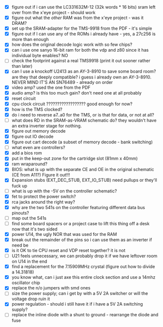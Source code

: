 - [x] figure out if i can use the LC331632M-12 (32k words * 16 bits) sram left over from the x'eye project - should work
- [x] figure out what the _other_ RAM was from the x'eye project - was it DRAM?
- [x] set up the SRAM-adapter for the TMS-9918 from the PDF - it's simple
- [x] figure out if I can use any of the ROMs i already have - yes, a 27c256 is more than enough
- [x] how does the original decode logic work with so few chips?
- [x] can i use one sanyo 16-bit ram for both the vdp and z80 since it has individual byte enables? NO
- [ ] check the footprint against a real TMS9918 (print it out sooner rather than later)
- [x] can I use a knockoff U2413 as an AY-3-8910 to save some board room? are they that deeply compatible? i guess i already own an AY-3-8910. NEVER MIND IT'S AN SN76489 - already on order
- [x] video amp? used the one from the PDF
- [x] audio amp? is this too much gain? don't need one at all probably
- [x] reset circuit
- [x] cpu clock circuit ?????????????????? good enough for now?
- [x] how is the TMS clocked?
- [x] do i need to reverse a7..a0 for the TMS, or is that for data, or not at all?
- [ ] what does RD in the SRAM-as-VRAM schematic do? they wouldn't have an extra inverter stage for nothing.
- [x] figure out memory decode
- [x] figure out IO decode
- [x] figure out cart decode (a subset of memory decode - bank switching)
- [ ] what even are controllers?
- [x] add a bios rom
- [x] put in the keep-out zone for the cartridge slot (81mm x 40mm)
- [x] ram wraparound?
- [x] BIOS: what is up with the separate CE and OE in the original schematic (CE from A11?) Figure it out!!!
- [x] Expansion stubs (EXT_DEC_STUB, EXT_IO_STUB) need pullups or they'll fuck up
- [ ] what is up with the -5V on the controller schematic?
- [x] fet to protect the power switch?
- [x] rca jacks around the right way?
- [x] why are the two 541s on the controller featuring different data bus pinouts?
- [ ] map out the 541s
- [ ] find some board spacers or a project case to lift this thing off a desk now that it's two sided
- [x] power U14, the ugly NOR that was used for the RAM
- [x] break out the remainder of the pins so i can use them as an inverter if need be
- [x] is it OK to tie CPU reset and VDP reset together? it is not
- [ ] U21 feels unnecessary, we can probably drop it if we have leftover room on U14 in the end
- [x] find a replacement for the 7.15909MHz crystal (figure out how to divide a 14.31818)
- [x] you know what, can i just axe this entire clock section and use a 14mhz oscillator chip
- [x] replace the n/o jumpers with smd ones
- [ ] size the power supply; can i get by with a 5V 2A switcher or will the voltage drop ruin it
- [x] power regulation - should i still have it if i have a 5V 2A switching supply?
- [ ] replace the inline diode with a shunt to ground - rearrange the diode and fuse
